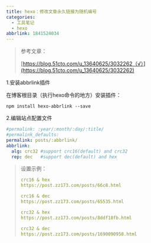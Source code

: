 ```yaml
---
title: hexo：修改文章永久链接为随机编号
categories:
  - 工具笔记
  - hexo
abbrlink: 1841524034
---
```


> 参考文章：
>
> [https://blog.51cto.com/u_13640625/3032262（√）](https://blog.51cto.com/u_13640625/3032262)

1.安装abbrlink插件

在博客根目录（执行hexo命令的地方）安装插件：

```shell
npm install hexo-abbrlink --save
```

2.编辑站点配置文件

```yaml
#permalink: :year/:month/:day/:title/
#permalink_defaults:
permalink: posts/:abbrlink/
abbrlink:
  alg: crc32 #support crc16(default) and crc32
  rep: dec   #support dec(default) and hex
```

> 设置示例：
>
> ```yaml
> crc16 & hex
> https://post.zz173.com/posts/66c8.html
> 
> crc16 & dec
> https://post.zz173.com/posts/65535.html
> 
> crc32 & hex
> https://post.zz173.com/posts/8ddf18fb.html
> 
> crc32 & dec
> https://post.zz173.com/posts/1690090958.html
> ```
>
> 